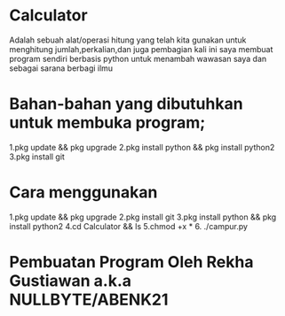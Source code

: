 # Calculator
Adalah sebuah alat/operasi hitung yang telah kita gunakan untuk menghitung jumlah,perkalian,dan juga pembagian
kali ini saya membuat program sendiri berbasis python untuk menambah wawasan saya dan sebagai sarana berbagi ilmu




# Bahan-bahan yang dibutuhkan untuk membuka program; 
1.pkg update && pkg upgrade
2.pkg install python && pkg install python2
3.pkg install git
# Cara menggunakan
1.pkg update && pkg upgrade
2.pkg install git
3.pkg install python && pkg install python2
4.cd Calculator && ls
5.chmod +x *
6. ./campur.py
# Pembuatan Program Oleh Rekha Gustiawan a.k.a NULLBYTE/ABENK21
